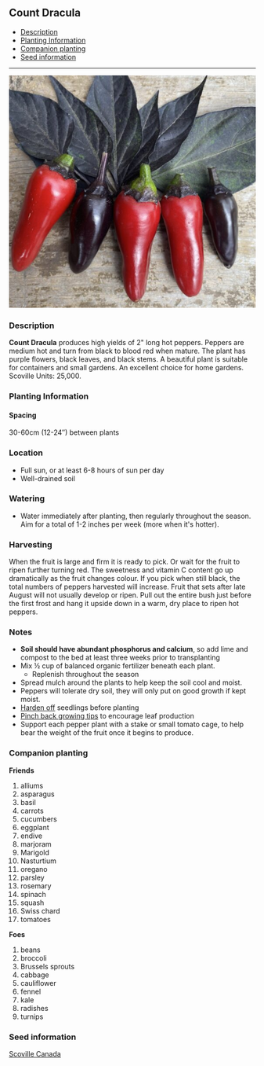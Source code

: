 ## **Count Dracula**
  - [Description](#description)
  - [Planting Information](#planting-information)
  - [Companion planting](#companion-planting)
  - [Seed information](#seed-information)

---


![Count Dracula](images/count_dracula.png)

### Description

**Count Dracula** produces high yields of 2" long hot peppers. Peppers are medium hot and turn from black to blood red when mature. The plant has purple flowers, black leaves, and black stems. A beautiful plant is suitable for containers and small gardens. An excellent choice for home gardens. Scoville Units: 25,000.

### Planting Information

#### Spacing 

30-60cm (12-24″) between plants

### Location

- Full sun, or at least 6-8 hours of sun per day
- Well-drained soil

### Watering

  - Water immediately after planting, then regularly throughout the season. Aim for a total of 1-2 inches per week (more when it's hotter).

### Harvesting

When the fruit is large and firm it is ready to pick. Or wait for the fruit to ripen further turning red. The sweetness and vitamin C content go up dramatically as the fruit changes colour. If you pick when still black, the total numbers of peppers harvested will increase. Fruit that sets after late August will not usually develop or ripen. Pull out the entire bush just before the first frost and hang it upside down in a warm, dry place to ripen hot peppers. 

### Notes

- **Soil should have abundant phosphorus and calcium**, so add lime and compost to the bed at least three weeks prior to transplanting
- Mix ½ cup of balanced organic fertilizer beneath each plant. 
    - Replenish throughout the season
- Spread mulch around the plants to help keep the soil cool and moist.
- Peppers will tolerate dry soil, they will only put on good growth if kept moist.
- [Harden off](hardening_off.md) seedlings before planting
- [Pinch back growing tips](pinching_pepper_flowers.md) to encourage leaf production
- Support each pepper plant with a stake or small tomato cage, to help bear the weight of the fruit once it begins to produce.

### Companion planting

**Friends**

  1. alliums
  2. asparagus
  3. basil
  4. carrots
  5. cucumbers
  6. eggplant
  7. endive
  8. marjoram
  9. Marigold
  10. Nasturtium
  11. oregano
  12. parsley
  13. rosemary
  14. spinach
  15. squash
  16. Swiss chard
  17. tomatoes

**Foes**

   1. beans
   2. broccoli
   3. Brussels sprouts
   4. cabbage
   5. cauliflower
   6. fennel
   7. kale
   8. radishes
   9. turnips

### Seed information

[Scoville Canada](https://scovillecanada.com/)
